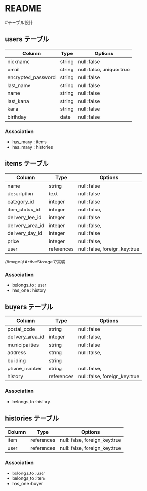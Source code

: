 # README

#テーブル設計

## users テーブル

| Column                | Type   | Options                   |
| --------------------- | ------ | ------------------------- |
| nickname              | string | null: false               |
| email                 | string | null: false, unique: true |
| encrypted_password    | string | null: false               |
| last_name             | string | null: false               |
| name                  | string | null: false               |
| last_kana             | string | null: false               |
| kana                  | string | null: false               |
| birthday              | date   | null: false               |  

### Association

- has_many   : items
- has_many   : histories


## items テーブル

| Column           | Type       | Options                       |
| ---------------- | ---------- | ----------------------------- |
| name             | string     | null: false                   |
| description      | text       | null: false                   |
| category_id      | integer    | null: false                   | 
| item_status_id   | integer    | null: false,                  | 
| delivery_fee_id  | integer    | null: false                   | 
| delivery_area_id | integer    | null: false,                  |
| delivery_day_id  | integer    | null: false                   | 
| price            | integer    | null: false,                  |  
| user             | references | null: false, foreign_key:true |


//imageはActiveStorageで実装

### Association

- belongs_to : user
- has_one    : history


## buyers テーブル

| Column           | Type       | Options                       |
| ---------------- | ---------- | ----------------------------- |
| postal_code      | string     | null: false                   |
| delivery_area_id | integer    | null: false,                  |
| municipalities   | string     | null: false                   | 
| address          | string     | null: false,                  | 
| building         | string     |                               |
| phone_number     | string     | null: false,                  | 
| history          | references | null: false, foreign_key:true |

### Association

- belongs_to :history


## histories テーブル

| Column | Type       | Options                       |
| ------ | ---------- | ----------------------------- |
| item   | references | null: false, foreign_key:true |
| user   | references | null: false, foreign_key:true |

### Association

- belongs_to :user
- belongs_to :item
- has_one    :buyer



